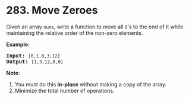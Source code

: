 <h1>283. Move Zeroes</h1>
<div><p>Given an array <code>nums</code>, write a function to move all <code>0</code>'s to the end of it while maintaining the relative order of the non-zero elements.</p>

<p><b>Example:</b></p>

<pre><b>Input:</b> <code>[0,1,0,3,12]</code>
<b>Output:</b> <code>[1,3,12,0,0]</code></pre>

<p><b>Note</b>:</p>

<ol>
	<li>You must do this <b>in-place</b> without making a copy of the array.</li>
	<li>Minimize the total number of operations.</li>
</ol></div>